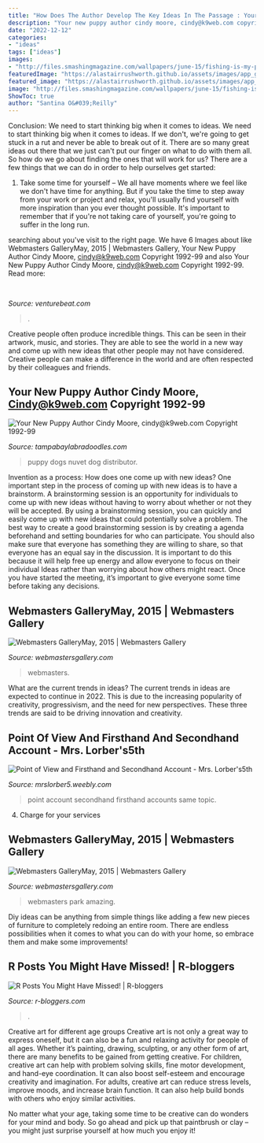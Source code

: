 ```yaml
---
title: "How Does The Author Develop The Key Ideas In The Passage : Your New Puppy Author Cindy Moore, Cindy@k9web.com Copyright 1992-99"
description: "Your new puppy author cindy moore, cindy@k9web.com copyright 1992-99"
date: "2022-12-12"
categories:
- "ideas"
tags: ["ideas"]
images:
- "http://files.smashingmagazine.com/wallpapers/june-15/fishing-is-my-passion/nocal/june-15-fishing-is-my-passion-nocal-320x480.jpg"
featuredImage: "https://alastairrushworth.github.io/assets/images/app_gif.gif"
featured_image: "https://alastairrushworth.github.io/assets/images/app_gif.gif"
image: "http://files.smashingmagazine.com/wallpapers/june-15/fishing-is-my-passion/nocal/june-15-fishing-is-my-passion-nocal-320x480.jpg"
ShowToc: true
author: "Santina O&#039;Reilly"
---
```



Conclusion: We need to start thinking big when it comes to ideas.
We need to start thinking big when it comes to ideas. If we don't, we're going to get stuck in a rut and never be able to break out of it. There are so many great ideas out there that we just can't put our finger on what to do with them all. So how do we go about finding the ones that will work for us? There are a few things that we can do in order to help ourselves get started: 
1) Take some time for yourself – We all have moments where we feel like we don't have time for anything. But if you take the time to step away from your work or project and relax, you'll usually find yourself with more inspiration than you ever thought possible. It's important to remember that if you're not taking care of yourself, you're going to suffer in the long run.

	

		
searching about  you've visit to the right page. We have 6 Images about  like Webmasters GalleryMay, 2015 | Webmasters Gallery, Your New Puppy Author Cindy Moore, cindy@k9web.com Copyright 1992-99 and also Your New Puppy Author Cindy Moore, cindy@k9web.com Copyright 1992-99. Read more:
		
    
## 

<img loading=lazy src="https://venturebeat.com/wp-content/uploads/2019/06/shopify-3d-models.jpg" onerror="this.onerror=null;this.src='https://tse4.mm.bing.net/th?id=OIP.TT16MF0Uq6X0jOCyCSpPPwHaEo&amp;pid=15.1';" alt="">

_Source: venturebeat.com_

>. 

	

Creative people often produce incredible things. This can be seen in their artwork, music, and stories. They are able to see the world in a new way and come up with new ideas that other people may not have considered. Creative people can make a difference in the world and are often respected by their colleagues and friends.

    
## Your New Puppy Author Cindy Moore, Cindy@k9web.com Copyright 1992-99

<img loading=lazy src="http://www.tampabaylabradoodles.com/TBAL/Your_New_Puppy_&amp;_Supplies_files/cid-image009.jpg@01CF5A45.jpg" onerror="this.onerror=null;this.src='https://tse2.mm.bing.net/th?id=OIP.87cEHE7sLsDTT80ugxMZkgAAAA&amp;pid=15.1';" alt="Your New Puppy Author Cindy Moore, cindy@k9web.com Copyright 1992-99">

_Source: tampabaylabradoodles.com_

>puppy dogs nuvet dog distributor. 

	

Invention as a process: How does one come up with new ideas?
One important step in the process of coming up with new ideas is to have a brainstorm. A brainstorming session is an opportunity for individuals to come up with new ideas without having to worry about whether or not they will be accepted. By using a brainstorming session, you can quickly and easily come up with new ideas that could potentially solve a problem. 
The best way to create a good brainstorming session is by creating a agenda beforehand and setting boundaries for who can participate. You should also make sure that everyone has something they are willing to share, so that everyone has an equal say in the discussion. It is important to do this because it will help free up energy and allow everyone to focus on their individual Ideas rather than worrying about how others might react. Once you have started the meeting, it’s important to give everyone some time before taking any decisions.

    
## Webmasters GalleryMay, 2015 | Webmasters Gallery

<img loading=lazy src="http://files.smashingmagazine.com/wallpapers/june-15/fishing-is-my-passion/nocal/june-15-fishing-is-my-passion-nocal-320x480.jpg" onerror="this.onerror=null;this.src='https://tse3.mm.bing.net/th?id=OIP.haOLxtXeiudMmcnRSEWxXAAAAA&amp;pid=15.1';" alt="Webmasters GalleryMay, 2015 | Webmasters Gallery">

_Source: webmastersgallery.com_

>webmasters. 

	

What are the current trends in ideas?
The current trends in ideas are expected to continue in 2022. This is due to the increasing popularity of creativity, progressivism, and the need for new perspectives. These three trends are said to be driving innovation and creativity.

    
## Point Of View And Firsthand And Secondhand Account - Mrs. Lorber&#039;s5th

<img loading=lazy src="http://mrslorber5.weebly.com/uploads/7/5/3/4/7534385/secondary-source_1_orig.png" onerror="this.onerror=null;this.src='https://tse1.mm.bing.net/th?id=OIP.JNwVNRZNmw6PCfka3BNhbQAAAA&amp;pid=15.1';" alt="Point of View and Firsthand and Secondhand Account - Mrs. Lorber&#039;s5th">

_Source: mrslorber5.weebly.com_

>point account secondhand firsthand accounts same topic. 

	

4. Charge for your services 

    
## Webmasters GalleryMay, 2015 | Webmasters Gallery

<img loading=lazy src="http://files.smashingmagazine.com/wallpapers/june-15/the-amazing-water-park/nocal/june-15-the-amazing-water-park-nocal-1366x768.jpg" onerror="this.onerror=null;this.src='https://tse2.mm.bing.net/th?id=OIP.TtC0LF5bHPK_ht9xziXCcwHaEK&amp;pid=15.1';" alt="Webmasters GalleryMay, 2015 | Webmasters Gallery">

_Source: webmastersgallery.com_

>webmasters park amazing. 

	

Diy ideas can be anything from simple things like adding a few new pieces of furniture to completely redoing an entire room. There are endless possibilities when it comes to what you can do with your home, so embrace them and make some improvements!

    
## R Posts You Might Have Missed! | R-bloggers

<img loading=lazy src="https://alastairrushworth.github.io/assets/images/app_gif.gif" onerror="this.onerror=null;this.src='https://tse4.mm.bing.net/th?id=OIP.hNFN_dJXnFIbyaY2q2Y5ZAHaDw&amp;pid=15.1';" alt="R Posts You Might Have Missed! | R-bloggers">

_Source: r-bloggers.com_

>. 

	

Creative art for different age groups
Creative art is not only a great way to express oneself, but it can also be a fun and relaxing activity for people of all ages. Whether it’s painting, drawing, sculpting, or any other form of art, there are many benefits to be gained from getting creative.
For children, creative art can help with problem solving skills, fine motor development, and hand-eye coordination. It can also boost self-esteem and encourage creativity and imagination. For adults, creative art can reduce stress levels, improve moods, and increase brain function. It can also help build bonds with others who enjoy similar activities.

No matter what your age, taking some time to be creative can do wonders for your mind and body. So go ahead and pick up that paintbrush or clay – you might just surprise yourself at how much you enjoy it!

